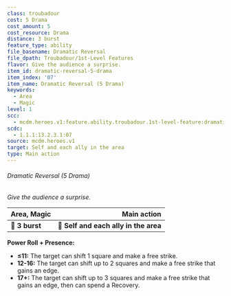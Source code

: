 ```yaml
---
class: troubadour
cost: 5 Drama
cost_amount: 5
cost_resource: Drama
distance: 3 burst
feature_type: ability
file_basename: Dramatic Reversal
file_dpath: Troubadour/1st-Level Features
flavor: Give the audience a surprise.
item_id: dramatic-reversal-5-drama
item_index: '07'
item_name: Dramatic Reversal (5 Drama)
keywords:
  - Area
  - Magic
level: 1
scc:
  - mcdm.heroes.v1:feature.ability.troubadour.1st-level-feature:dramatic-reversal-5-drama
scdc:
  - 1.1.1:13.2.3.1:07
source: mcdm.heroes.v1
target: Self and each ally in the area
type: Main action
---
```


###### Dramatic Reversal (5 Drama)

*Give the audience a surprise.*

| **Area, Magic** |                       **Main action** |
| --------------- | ------------------------------------: |
| **📏 3 burst**  | **🎯 Self and each ally in the area** |

**Power Roll + Presence:**

- **≤11:** The target can shift 1 square and make a free strike.
- **12-16:** The target can shift up to 2 squares and make a free strike that gains an edge.
- **17+:** The target can shift up to 3 squares and make a free strike that gains an edge, then can spend a Recovery.
